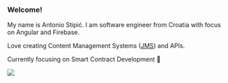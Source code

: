 ### Welcome!
My name is Antonio Stipić. I am software engineer from Croatia with focus on Angular and Firebase.

Love creating Content Management Systems (<a target="_blank" href="https://github.com/Jaspero/JMS">JMS</a>) and APIs.

Currently focusing on Smart Contract Development 🎯

![](https://hit.yhype.me/github/profile?user_id=8955582)
